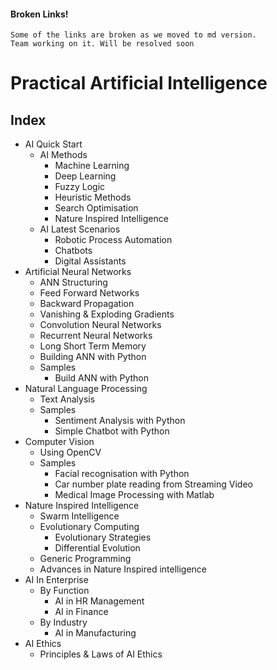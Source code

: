 #### Broken Links!

```
Some of the links are broken as we moved to md version.
Team working on it. Will be resolved soon
```

# Practical Artificial Intelligence

## Index

- AI Quick Start
  - AI Methods
    - Machine Learning
    - Deep Learning
    - Fuzzy Logic
    - Heuristic Methods
    - Search Optimisation
    - Nature Inspired Intelligence
  - AI Latest Scenarios
    - Robotic Process Automation
    - Chatbots
    - Digital Assistants
- Artificial Neural Networks
  - ANN Structuring
  - Feed Forward Networks
  - Backward Propagation
  - Vanishing & Exploding Gradients
  - Convolution Neural Networks
  - Recurrent Neural Networks
  - Long Short Term Memory
  - Building ANN with Python
  - Samples
    - Build ANN with Python
- Natural Language Processing
  - Text Analysis
  - Samples
    - Sentiment Analysis with Python
    - Simple Chatbot with Python
- Computer Vision
  - Using OpenCV
  - Samples
    - Facial recognisation with Python
    - Car number plate reading from Streaming Video
    - Medical Image Processing with Matlab
- Nature Inspired Intelligence
  - Swarm Intelligence
  - Evolutionary Computing
    - Evolutionary Strategies
    - Differential Evolution
  - Generic Programming
  - Advances in Nature Inspired intelligence
- AI In Enterprise
  - By Function
    - AI in HR Management
    - AI in Finance
  - By Industry
    - AI in Manufacturing
- AI Ethics
  - Principles & Laws of AI Ethics
